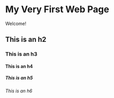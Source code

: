  # My Very First Web Page 
 
 Welcome!
 
 ## This is an h2
 
 ### This is an h3
 
#### This is an h4

##### This is an h5

###### This is an h6


